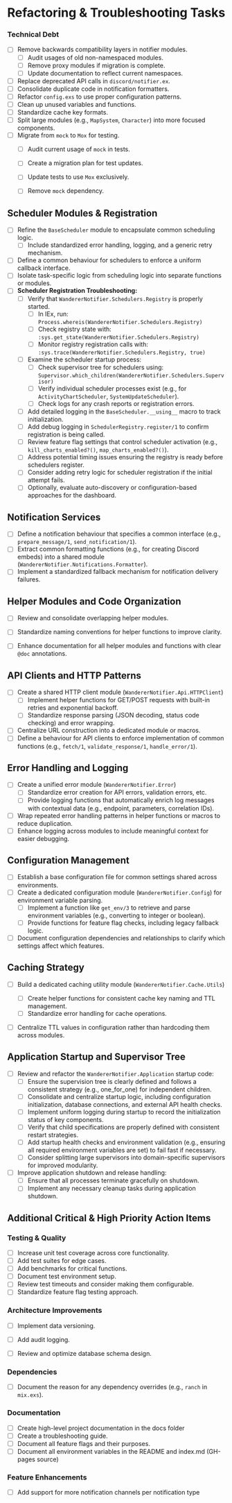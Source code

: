 # Refactoring & Troubleshooting Tasks

### Technical Debt
- [ ] Remove backwards compatibility layers in notifier modules.
  - [ ] Audit usages of old non-namespaced modules.
  - [ ] Remove proxy modules if migration is complete.
  - [ ] Update documentation to reflect current namespaces.
- [ ] Replace deprecated API calls in `discord/notifier.ex`.
- [ ] Consolidate duplicate code in notification formatters.
- [ ] Refactor `config.exs` to use proper configuration patterns.
- [ ] Clean up unused variables and functions.
- [ ] Standardize cache key formats.
- [ ] Split large modules (e.g., `MapSystem`, `Character`) into more focused components.
- [ ] Migrate from `mock` to `Mox` for testing.
  - [ ] Audit current usage of `mock` in tests.
  - [ ] Create a migration plan for test updates.
  - [ ] Update tests to use `Mox` exclusively.
  - [ ] Remove `mock` dependency.


## Scheduler Modules & Registration
- [ ] Refine the `BaseScheduler` module to encapsulate common scheduling logic.
  - [ ] Include standardized error handling, logging, and a generic retry mechanism.
- [ ] Define a common behaviour for schedulers to enforce a uniform callback interface.
- [ ] Isolate task-specific logic from scheduling logic into separate functions or modules.
- [ ] **Scheduler Registration Troubleshooting:**
  - [ ] Verify that `WandererNotifier.Schedulers.Registry` is properly started.
    - [ ] In IEx, run: `Process.whereis(WandererNotifier.Schedulers.Registry)`
    - [ ] Check registry state with: `:sys.get_state(WandererNotifier.Schedulers.Registry)`
    - [ ] Monitor registry registration calls with: `:sys.trace(WandererNotifier.Schedulers.Registry, true)`
  - [ ] Examine the scheduler startup process:
    - [ ] Check supervisor tree for schedulers using: `Supervisor.which_children(WandererNotifier.Schedulers.Supervisor)`
    - [ ] Verify individual scheduler processes exist (e.g., for `ActivityChartScheduler`, `SystemUpdateScheduler`).
    - [ ] Check logs for any crash reports or registration errors.
  - [ ] Add detailed logging in the `BaseScheduler.__using__` macro to track initialization.
  - [ ] Add debug logging in `SchedulerRegistry.register/1` to confirm registration is being called.
  - [ ] Review feature flag settings that control scheduler activation (e.g., `kill_charts_enabled?()`, `map_charts_enabled?()`).
  - [ ] Address potential timing issues ensuring the registry is ready before schedulers register.
  - [ ] Consider adding retry logic for scheduler registration if the initial attempt fails.
  - [ ] Optionally, evaluate auto-discovery or configuration-based approaches for the dashboard.

## Notification Services
- [ ] Define a notification behaviour that specifies a common interface (e.g., `prepare_message/1`, `send_notification/1`).
- [ ] Extract common formatting functions (e.g., for creating Discord embeds) into a shared module (`WandererNotifier.Notifications.Formatter`).
- [ ] Implement a standardized fallback mechanism for notification delivery failures.

## Helper Modules and Code Organization
- [ ] Review and consolidate overlapping helper modules.
- [ ] Standardize naming conventions for helper functions to improve clarity.
- [ ] Enhance documentation for all helper modules and functions with clear `@doc` annotations.


## API Clients and HTTP Patterns
- [ ] Create a shared HTTP client module (`WandererNotifier.Api.HTTPClient`)
  - [ ] Implement helper functions for GET/POST requests with built-in retries and exponential backoff.
  - [ ] Standardize response parsing (JSON decoding, status code checking) and error wrapping.
- [ ] Centralize URL construction into a dedicated module or macros.
- [ ] Define a behaviour for API clients to enforce implementation of common functions (e.g., `fetch/1`, `validate_response/1`, `handle_error/1`).

## Error Handling and Logging
- [ ] Create a unified error module (`WandererNotifier.Error`)
  - [ ] Standardize error creation for API errors, validation errors, etc.
  - [ ] Provide logging functions that automatically enrich log messages with contextual data (e.g., endpoint, parameters, correlation IDs).
- [ ] Wrap repeated error handling patterns in helper functions or macros to reduce duplication.
- [ ] Enhance logging across modules to include meaningful context for easier debugging.

## Configuration Management
- [ ] Establish a base configuration file for common settings shared across environments.
- [ ] Create a dedicated configuration module (`WandererNotifier.Config`) for environment variable parsing.
  - [ ] Implement a function like `get_env/3` to retrieve and parse environment variables (e.g., converting to integer or boolean).
  - [ ] Provide functions for feature flag checks, including legacy fallback logic.
- [ ] Document configuration dependencies and relationships to clarify which settings affect which features.

## Caching Strategy
- [ ] Build a dedicated caching utility module (`WandererNotifier.Cache.Utils`)
  - [ ] Create helper functions for consistent cache key naming and TTL management.
  - [ ] Standardize error handling for cache operations.
- [ ] Centralize TTL values in configuration rather than hardcoding them across modules.


## Application Startup and Supervisor Tree
- [ ] Review and refactor the `WandererNotifier.Application` startup code:
  - [ ] Ensure the supervision tree is clearly defined and follows a consistent strategy (e.g., one_for_one) for independent children.
  - [ ] Consolidate and centralize startup logic, including configuration initialization, database connections, and external API health checks.
  - [ ] Implement uniform logging during startup to record the initialization status of key components.
  - [ ] Verify that child specifications are properly defined with consistent restart strategies.
  - [ ] Add startup health checks and environment validation (e.g., ensuring all required environment variables are set) to fail fast if necessary.
  - [ ] Consider splitting large supervisors into domain-specific supervisors for improved modularity.
- [ ] Improve application shutdown and release handling:
  - [ ] Ensure that all processes terminate gracefully on shutdown.
  - [ ] Implement any necessary cleanup tasks during application shutdown.

## Additional Critical & High Priority Action Items


### Testing & Quality
- [ ] Increase unit test coverage across core functionality.
- [ ] Add test suites for edge cases.
- [ ] Add benchmarks for critical functions.
- [ ] Document test environment setup.
- [ ] Review test timeouts and consider making them configurable.
- [ ] Standardize feature flag testing approach.

### Architecture Improvements
- [ ] Implement data versioning.
- [ ] Add audit logging.
- [ ] Review and optimize database schema design.



### Dependencies

- [ ] Document the reason for any dependency overrides (e.g., `ranch` in `mix.exs`).

### Documentation
- [ ] Create high-level project documentation in the docs folder
- [ ] Create a troubleshooting guide.
- [ ] Document all feature flags and their purposes.
- [ ] Document all environment variables in the README and index.md (GH-pages source)

### Feature Enhancements
- [ ] Add support for more notification channels per notification type
